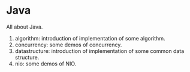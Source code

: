 Java
====

All about Java.

1. algorithm: introduction of implementation of some algorithm.
2. concurrency: some demos of concurrency.
3. datastructure: introduction of implementation of some common data structure.
4. nio: some demos of NIO.
